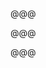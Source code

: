 
<!-- .slide: data-background="../../2012/paris-web/images/8251350711_b8555a3e50_b.jpg" -->

@@@

<!-- .slide: data-background="../../2012/paris-web/images/8244634570_8bcfb25743_b.jpg" -->

@@@

<!-- .slide: data-background="../../2012/paris-web/images/8166604129_8d5056f1c8_b.jpg" -->

@@@

<!-- .slide: data-background="../../2012/paris-web/images/8489312830_17628cc7d5_b.jpg" -->
